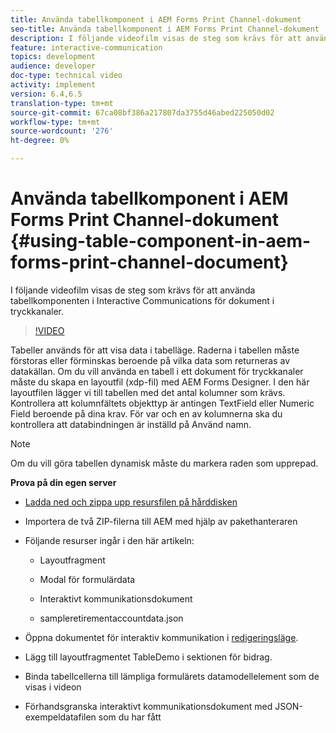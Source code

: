 ```yaml
---
title: Använda tabellkomponent i AEM Forms Print Channel-dokument
seo-title: Använda tabellkomponent i AEM Forms Print Channel-dokument
description: I följande videofilm visas de steg som krävs för att använda tabellkomponenten i Interactive Communications för dokument i tryckkanaler.
feature: interactive-communication
topics: development
audience: developer
doc-type: technical video
activity: implement
version: 6.4,6.5
translation-type: tm+mt
source-git-commit: 67ca08bf386a217807da3755d46abed225050d02
workflow-type: tm+mt
source-wordcount: '276'
ht-degree: 0%

---
```



# Använda tabellkomponent i AEM Forms Print Channel-dokument {#using-table-component-in-aem-forms-print-channel-document}

I följande videofilm visas de steg som krävs för att använda tabellkomponenten i Interactive Communications för dokument i tryckkanaler.

>[!VIDEO](https://video.tv.adobe.com/v/27769?quality=9&learn=on)

Tabeller används för att visa data i tabelläge. Raderna i tabellen måste förstoras eller förminskas beroende på vilka data som returneras av datakällan. Om du vill använda en tabell i ett dokument för tryckkanaler måste du skapa en layoutfil (xdp-fil) med AEM Forms Designer. I den här layoutfilen lägger vi till tabellen med det antal kolumner som krävs. Kontrollera att kolumnfältets objekttyp är antingen TextField eller Numeric Field beroende på dina krav. För var och en av kolumnerna ska du kontrollera att databindningen är inställd på Använd namn.

>[!NOTE]
Om du vill göra tabellen dynamisk måste du markera raden som upprepad.

**Prova på din egen server**

* [Ladda ned och zippa upp resursfilen på hårddisken](assets/usingtablesinprintchannel.zip)

* Importera de två ZIP-filerna till AEM med hjälp av pakethanteraren

* Följande resurser ingår i den här artikeln:

   * Layoutfragment

   * Modal för formulärdata

   * Interaktivt kommunikationsdokument
   * sampleretirementaccountdata.json

* Öppna dokumentet för interaktiv kommunikation i [redigeringsläge](http://localhost:4502/editor.html/content/forms/af/401kstatement/tablesinprintdocument/channels/print.html).

* Lägg till layoutfragmentet TableDemo i sektionen för bidrag.
* Binda tabellcellerna till lämpliga formulärets datamodellelement som de visas i videon

* Förhandsgranska interaktivt kommunikationsdokument med JSON-exempeldatafilen som du har fått

